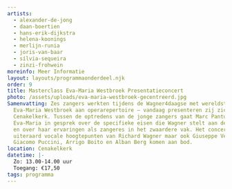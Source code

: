 ```yaml
---
artists:
  - alexander-de-jong
  - daan-boertien
  - hans-erik-dijkstra
  - helena-koonings
  - merlijn-runia
  - joris-van-baar
  - sílvia-sequeira
  - zinzi-frohwein
moreinfo: Meer Informatie
layout: layouts/programmaonderdeel.njk
order: 9
title: Masterclass Eva-Maria Westbroek Presentatieconcert
photo: /assets/uploads/eva-maria-westbroek-gecentreerd.jpg
Samenvatting: Zes zangers werkten tijdens de Wagner4daagse met wereldster
  Eva-Maria Westbroek aan operarepertoire – vandaag presenteren zij zich in de
  Cenakelkerk. Tussen de optredens van de jonge zangers gaat Marc Pantus met
  Eva-Maria in gesprek over de specifieke eisen die Wagner stelt aan de zangers
  en over haar ervaringen als zangeres in het zwaardere vak. Het concert bevat
  uiteraard vocale hoogtepunten van Richard Wagner maar ook Giuseppe Verdi,
  Giacomo Puccini, Arrigo Boito en Alban Berg komen aan bod.
location: Cenakelkerk
datetime: |-
  Zo: 13.00-14.00 uur
  Toegang: €17,50
tags: programma
---
```

